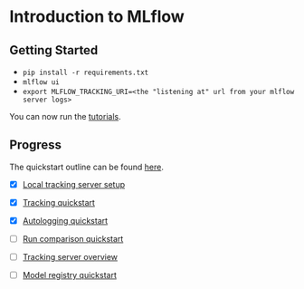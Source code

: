 # Introduction to MLflow

## Getting Started

- `pip install -r requirements.txt`
- `mlflow ui`
- `export MLFLOW_TRACKING_URI=<the "listening at" url from your mlflow server logs>`

You can now run the [tutorials](./tutorials/).

## Progress

The quickstart outline can be found [here](https://mlflow.org/docs/latest/getting-started/index.html).

- [x] [Local tracking server setup](https://mlflow.org/docs/latest/getting-started/tracking-server-overview/index.html#method-1-start-your-own-mlflow-server)
- [x] [Tracking quickstart](https://mlflow.org/docs/latest/getting-started/intro-quickstart/index.html)
- [x] [Autologging quickstart](https://mlflow.org/docs/latest/tracking/autolog.html)
- [ ] [Run comparison quickstart](https://mlflow.org/docs/latest/getting-started/quickstart-2/index.html)
- [ ] [Tracking server overview](https://mlflow.org/docs/latest/getting-started/tracking-server-overview/index.html)
- [ ] [Model registry quickstart](https://mlflow.org/docs/latest/getting-started/registering-first-model/index.html)

